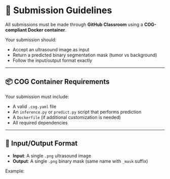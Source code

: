 # 🚀 Submission Guidelines

All submissions must be made through **GitHub Classroom** using a **COG-compliant Docker container**.

Your submission should:
- Accept an ultrasound image as input
- Return a predicted binary segmentation mask (tumor vs background)
- Follow the input/output format exactly

---

## 📦 COG Container Requirements

Your submission must include:

- A valid `.cog.yaml` file
- An `inference.py` or `predict.py` script that performs prediction
- A `Dockerfile` (if additional customization is needed)
- All required dependencies

---

## 🧠 Input/Output Format

- **Input**: A single `.png` ultrasound image
- **Output**: A single `.png` binary mask (same name with `_mask` suffix)

Example:
